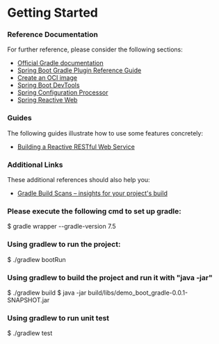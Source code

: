 # Getting Started

### Reference Documentation
For further reference, please consider the following sections:

* [Official Gradle documentation](https://docs.gradle.org)
* [Spring Boot Gradle Plugin Reference Guide](https://docs.spring.io/spring-boot/docs/2.6.10/gradle-plugin/reference/html/)
* [Create an OCI image](https://docs.spring.io/spring-boot/docs/2.6.10/gradle-plugin/reference/html/#build-image)
* [Spring Boot DevTools](https://docs.spring.io/spring-boot/docs/2.6.10/reference/htmlsingle/#using.devtools)
* [Spring Configuration Processor](https://docs.spring.io/spring-boot/docs/2.6.10/reference/htmlsingle/#appendix.configuration-metadata.annotation-processor)
* [Spring Reactive Web](https://docs.spring.io/spring-boot/docs/2.6.10/reference/htmlsingle/#web.reactive)

### Guides
The following guides illustrate how to use some features concretely:

* [Building a Reactive RESTful Web Service](https://spring.io/guides/gs/reactive-rest-service/)

### Additional Links
These additional references should also help you:

* [Gradle Build Scans – insights for your project's build](https://scans.gradle.com#gradle)

### Please execute the following cmd to set up gradle:
$ gradle wrapper --gradle-version 7.5

### Using gradlew to run the project:
$ ./gradlew bootRun

### Using gradlew to build the project and run it with "java -jar"
$ ./gradlew build
$ java -jar build/libs/demo_boot_gradle-0.0.1-SNAPSHOT.jar

### Using gradlew to run unit test
$ ./gradlew test
